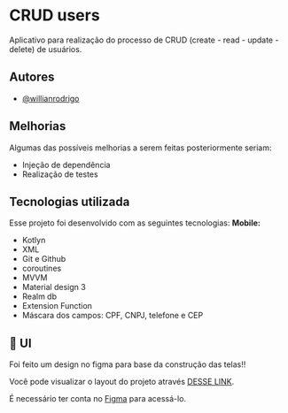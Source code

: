
# CRUD users

Aplicativo para realização do processo de CRUD (create - read - update - delete) de usuários.

## Autores

- [@willianrodrigo](https://github.com/willHub99)


## Melhorias

Algumas das possíveis melhorias a serem feitas posteriormente seriam:

- Injeção de dependência
- Realização de testes

## Tecnologias utilizada

Esse projeto foi desenvolvido com as seguintes tecnologias:
**Mobile:**
- Kotlyn
- XML
- Git e Github
- coroutines
- MVVM
- Material design 3
- Realm db
- Extension Function
- Máscara dos campos: CPF, CNPJ, telefone e CEP

## 🔖 UI

Foi feito um design no figma para base da construção das telas!!

Você pode visualizar o layout do projeto através [DESSE LINK](https://www.figma.com/file/qPOc0NBwMrFVB61QjexEMP/processo-seletivo-basis?type=design&node-id=0%3A1&mode=design&t=ZMP2SHIq0NluWnHw-1).

É necessário ter conta no [Figma](https://figma.com) para acessá-lo.
